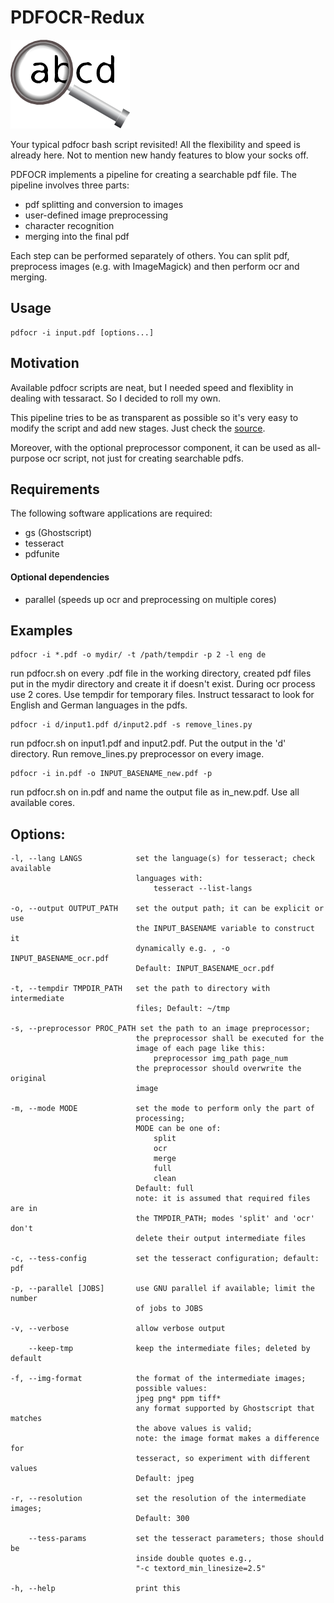# PDFOCR-Redux
![zoom](img/magni-glass.png)

Your typical pdfocr bash script revisited! All the flexibility and speed is
already here. Not to mention new handy features to blow your socks off. 

PDFOCR implements a pipeline for creating a searchable
pdf file. The pipeline involves three parts:
  - pdf splitting and conversion to images
  - user-defined image preprocessing
  - character recognition
  - merging into the final pdf

Each step can be performed separately of others. You can split pdf, preprocess
images (e.g. with ImageMagick) and then perform ocr and merging.

## Usage

    pdfocr -i input.pdf [options...]

## Motivation

Available pdfocr scripts are neat, but I needed speed and flexiblity in
dealing with tessaract. So I decided to roll my own. 

This pipeline tries to be as transparent as possible so it's very easy to
modify the script and add new stages. Just check the [source](pdfocr.sh).

Moreover, with the optional preprocessor component, it can be used as
all-purpose ocr script, not just for creating searchable pdfs.

## Requirements

  The following software applications are required:
  - gs (Ghostscript)
  - tesseract
  - pdfunite

#### Optional dependencies
  - parallel (speeds up ocr and preprocessing on multiple cores)


## Examples

    pdfocr -i *.pdf -o mydir/ -t /path/tempdir -p 2 -l eng de 

  run pdfocr.sh on every .pdf file in the working directory,
  created pdf files put in the mydir directory and create it if doesn't exist.
  During ocr process use 2 cores. Use tempdir for temporary files.
  Instruct tessaract to look for English and German languages in the pdfs.

    pdfocr -i d/input1.pdf d/input2.pdf -s remove_lines.py

  run pdfocr.sh on input1.pdf and input2.pdf. Put the output in the 'd'
  directory. Run remove_lines.py preprocessor on every image.

    pdfocr -i in.pdf -o INPUT_BASENAME_new.pdf -p

  run pdfocr.sh on in.pdf and name the output file as in_new.pdf.
  Use all available cores.


## Options:

    -l, --lang LANGS            set the language(s) for tesseract; check available
                                languages with: 
                                    tesseract --list-langs

    -o, --output OUTPUT_PATH    set the output path; it can be explicit or use
                                the INPUT_BASENAME variable to construct it
                                dynamically e.g. , -o INPUT_BASENAME_ocr.pdf
                                Default: INPUT_BASENAME_ocr.pdf

    -t, --tempdir TMPDIR_PATH   set the path to directory with intermediate
                                files; Default: ~/tmp

    -s, --preprocessor PROC_PATH set the path to an image preprocessor;
                                the preprocessor shall be executed for the
                                image of each page like this:
                                    preprocessor img_path page_num
                                the preprocessor should overwrite the original
                                image

    -m, --mode MODE             set the mode to perform only the part of
                                processing;
                                MODE can be one of: 
                                    split
                                    ocr
                                    merge
                                    full  
                                    clean
                                Default: full
                                note: it is assumed that required files are in
                                the TMPDIR_PATH; modes 'split' and 'ocr' don't
                                delete their output intermediate files

    -c, --tess-config           set the tesseract configuration; default: pdf

    -p, --parallel [JOBS]       use GNU parallel if available; limit the number
                                of jobs to JOBS

    -v, --verbose               allow verbose output

        --keep-tmp              keep the intermediate files; deleted by default

    -f, --img-format            the format of the intermediate images; 
                                possible values:
                                jpeg png* ppm tiff*
                                any format supported by Ghostscript that matches
                                the above values is valid;
                                note: the image format makes a difference for
                                tesseract, so experiment with different values
                                Default: jpeg

    -r, --resolution            set the resolution of the intermediate images;
                                Default: 300

        --tess-params           set the tesseract parameters; those should be
                                inside double quotes e.g., 
                                "-c textord_min_linesize=2.5"

    -h, --help                  print this
    
